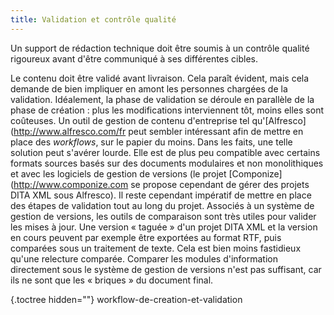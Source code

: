 ```yaml
---
title: Validation et contrôle qualité
---
```



Un support de rédaction technique doit être soumis à un contrôle qualité
rigoureux avant d'être communiqué à ses différentes cibles.


Le contenu doit être validé avant livraison. Cela paraît évident, mais
cela demande de bien impliquer en amont les personnes chargées de la
validation. Idéalement, la phase de validation se déroule en parallèle
de la phase de création : plus les modifications interviennent tôt,
moins elles sont coûteuses. Un outil de gestion de contenu d'entreprise
tel qu'\[Alfresco\](<http://www.alfresco.com/fr> peut sembler
intéressant afin de mettre en place des *workflows*, sur le papier du
moins. Dans les faits, une telle solution peut s'avérer lourde. Elle
est de plus peu compatible avec certains formats sources basés sur des
documents modulaires et non monolithiques et avec les logiciels de
gestion de versions (le projet \[Componize\](<http://www.componize.com>
se propose cependant de gérer des projets DITA XML sous Alfresco). Il
reste cependant impératif de mettre en place des étapes de validation
tout au long du projet. Associés à un système de gestion de versions,
les outils de comparaison sont très utiles pour valider les mises à
jour. Une version « taguée » d'un projet DITA XML et la version en
cours peuvent par exemple être exportées au format RTF, puis comparées
sous un traitement de texte. Cela est bien moins fastidieux qu'une
relecture comparée. Comparer les modules d'information directement sous
le système de gestion de versions n'est pas suffisant, car ils ne sont
que les « briques » du document final.

 {.toctree hidden=""}
workflow-de-creation-et-validation

